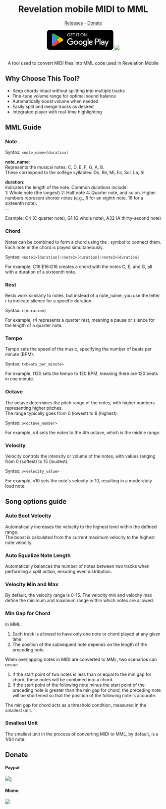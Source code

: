 <div align="center">
  <h1>Revelation mobile MIDI to MML</h1>

  <p>
    <a href="https://github.com/cuikho210/revelation-mobile-midi-to-mml/releases">Releases</a> - 
    <a href="https://github.com/cuikho210/revelation-mobile-midi-to-mml/blob/main/README/DONATE.md">Donate</a>
  </p>

  <a href="https://play.google.com/store/apps/details?id=com.mtlkms.revelation_mobile_midi_to_mml">
    <img src="https://raw.githubusercontent.com/pioug/google-play-badges/main/svg/en.svg" height="64" />
  </a>
  <a href="https://apps.microsoft.com/detail/9nwbrmhf4tlh">
    <img src="https://get.microsoft.com/images/en-us%20dark.svg" height="64"/>
  </a>
  <br /> <br />

  <p>A tool used to convert MIDI files into MML code used in Revelation Mobile</p>
</div>

## Why Choose This Tool?

+ Keep chords intact without splitting into multiple tracks
+ Fine-tune volume range for optimal sound balance
+ Automatically boost volume when needed
+ Easily split and merge tracks as desired
+ Integrated player with real-time highlighting

## MML Guide
### Note
Syntax: `<note_name>[duration]`  

**note_name**:  
Represents the musical notes: C, D, E, F, G, A, B.  
These correspond to the solfège syllables: Do, Re, Mi, Fa, Sol, La, Si.  

**duration**:  
Indicates the length of the note. Common durations include:  
1: Whole note (the longest)
2: Half note
4: Quarter note, and so on. Higher numbers represent shorter notes (e.g., 8 for an eighth note, 16 for a sixteenth note).  
...

Example: C4 (C quarter note), G1 (G whole note), A32 (A thirty-second note)  

### Chord
Notes can be combined to form a chord using the : symbol to connect them.  
Each note in the chord is played simultaneously.  

Syntax: `<note1>[duration]:<note2>[duration]:<note3>[duration]`  

For example, C16:E16:G16 creates a chord with the notes C, E, and G, all with a duration of a sixteenth note.  

### Rest
Rests work similarly to notes, but instead of a note_name, you use the letter r to indicate silence for a specific duration.  

Syntax: `r[duration]`  

For example, r4 represents a quarter rest, meaning a pause or silence for the length of a quarter note.  

### Tempo
Tempo sets the speed of the music, specifying the number of beats per minute (BPM).  

Syntax: `t<beats_per_minute>`  

For example, t120 sets the tempo to 120 BPM, meaning there are 120 beats in one minute.  

### Octave
The octave determines the pitch range of the notes, with higher numbers representing higher pitches.  
The range typically goes from 0 (lowest) to 8 (highest).  

Syntax: `o<octave_number>`  

For example, o4 sets the notes to the 4th octave, which is the middle range.  

### Velocity
Velocity controls the intensity or volume of the notes, with values ranging from 0 (softest) to 15 (loudest).  

Syntax: `v<velocity_value>`  

For example, v10 sets the note's velocity to 10, resulting in a moderately loud note.  

## Song options guide
### Auto Boot Velocity

Automatically increases the velocity to the highest level within the defined range.  
The boost is calculated from the current maximum velocity to the highest note velocity.  

### Auto Equalize Note Length

Automatically balances the number of notes between two tracks when performing a split action, ensuring even distribution.  

### Velocity Min and Max

By default, the velocity range is 0-15. The velocity min and velocity max define the minimum and maximum range within which notes are allowed.  

### Min Gap for Chord

In MML:
1. Each track is allowed to have only one note or chord played at any given time.  
2. The position of the subsequent note depends on the length of the preceding note.  

When overlapping notes in MIDI are converted to MML, two scenarios can occur:  
1. If the start point of two notes is less than or equal to the min gap for chord, these notes will be combined into a chord.  
2. If the start point of the following note minus the start point of the preceding note is greater than the min gap for chord, the preceding note will be shortened so that the position of the following note is accurate.  

The min gap for chord acts as a threshold condition, measured in the smallest unit.  

### Smallest Unit

The smallest unit in the process of converting MIDI to MML, by default, is a 1/64 note.  

## Donate

#### Paypal

[<img src="https://www.paypalobjects.com/paypal-ui/logos/svg/paypal-color.svg" height="64px" />)](https://paypal.me/cuikho210)

#### Momo

<img
  src="https://github.com/cuikho210/revelation-mobile-midi-to-mml/assets/86552587/889d0c3c-a214-4ebc-8db3-48cce0570b20"
  height="256px"
/>
